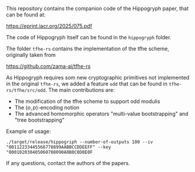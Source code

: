 This repository contains the companion code of the Hippogryph paper, that can be found at:

https://eprint.iacr.org/2025/075.pdf


The code of Hippogryph itself can be found in the `hippogryph` folder.


The folder `tfhe-rs` contains the implementation of the tfhe scheme, originally taken from 

https://github.com/zama-ai/tfhe-rs

As Hippogryph requires som new cryptographic primitives not implemented in the original `tfhe-rs`, we added a feature `odd` that can be found in `tfhe-rs/tfhe/src/odd`. The main contributions are:

- The modification of the tfhe scheme to support odd modulis
- The $(o, p)$-encoding notion
- The advanced homomorphic operators "multi-value bootstrapping" and "tree bootstrapping"

Example of usage:
```
./target/release/hippogriph --number-of-outputs 100 --iv "00112233445566778899AABBCCDDEEFF" --key "000102030405060708090A0B0C0D0E0F
```


If any questions, contact the authors of the papers.
